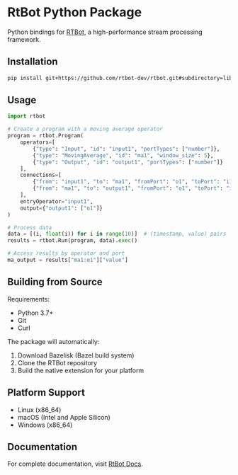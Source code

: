 # RtBot Python Package

Python bindings for [RTBot](https://github.com/rtbot-dev/rtbot), a high-performance stream processing framework.

## Installation

```bash
pip install git+https://github.com/rtbot-dev/rtbot.git#subdirectory=libs/wrappers/python
```

## Usage

```python
import rtbot

# Create a program with a moving average operator
program = rtbot.Program(
    operators=[
        {"type": "Input", "id": "input1", "portTypes": ["number"]},
        {"type": "MovingAverage", "id": "ma1", "window_size": 5},
        {"type": "Output", "id": "output1", "portTypes": ["number"]}
    ],
    connections=[
        {"from": "input1", "to": "ma1", "fromPort": "o1", "toPort": "i1"},
        {"from": "ma1", "to": "output1", "fromPort": "o1", "toPort": "i1"}
    ],
    entryOperator="input1",
    output={"output1": ["o1"]}
)

# Process data
data = [(i, float(i)) for i in range(10)]  # (timestamp, value) pairs
results = rtbot.Run(program, data).exec()

# Access results by operator and port
ma_output = results["ma1:o1"]["value"]
```

## Building from Source

Requirements:

- Python 3.7+
- Git
- Curl

The package will automatically:

1. Download Bazelisk (Bazel build system)
2. Clone the RTBot repository
3. Build the native extension for your platform

## Platform Support

- Linux (x86_64)
- macOS (Intel and Apple Silicon)
- Windows (x86_64)

## Documentation

For complete documentation, visit [RtBot Docs](https://rtbot.dev).
